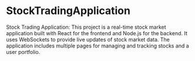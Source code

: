 # StockTradingApplication
Stock Trading Application: This project is a real-time stock market application built with React for the frontend and Node.js for the backend. It uses WebSockets to provide live updates of stock market data. The application includes multiple pages for managing and tracking stocks and a user portfolio.

